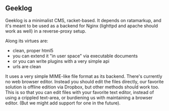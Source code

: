  Geeklog
---------

Geeklog is a minimalist CMS, racket-based. It depends on ratamarkup, and it's meant to be used as a backend for Nginx (lighttpd and apache should work as well) in a reverse-proxy setup.

Along its virtues are:
 - clean, proper html5
 - you can extend it "in user space" via executable documents
 - or you can write plugins with a very simple api
 - urls are clean

It uses a very simple MIME-like file format as its backend. There's currently no web browser editor. Instead you should edit the files directly, our favorite solution is offline edition via Dropbox, but other methods should work too. This is so that you can edit files with your favorite text editor, instead of using a crippled text-area, or burdiening us with maintaining a browser editor. (But we might add support for one in the future).


